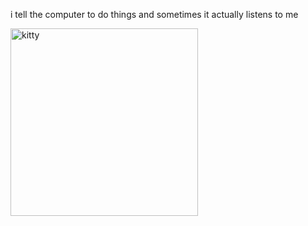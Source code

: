 i tell the computer to do things and sometimes it actually listens to me
<!--START_SECTION:update_image-->
<img src=https://raw.githubusercontent.com/sneakykestrel/sneakykestrel/main/.github/images/concerned.gif height="" width="300" align=left alt=kitty />
<!--END_SECTION:update_image-->

